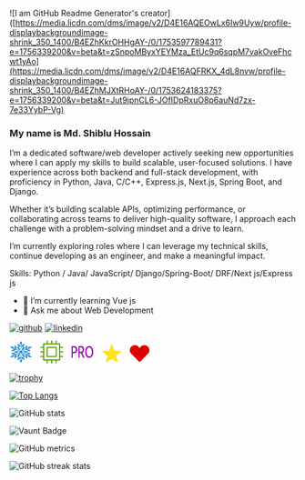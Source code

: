 
![I am GitHub Readme Generator's creator]([https://media.licdn.com/dms/image/v2/D4E16AQEOwLx6Iw9Uyw/profile-displaybackgroundimage-shrink_350_1400/B4EZhKkrOHHgAY-/0/1753597789431?e=1756339200&v=beta&t=zSnpoMByxYEYMza_EtUc9q6sqpM7vakOveFhcwt1yAo](https://media.licdn.com/dms/image/v2/D4E16AQFRKX_4dL8nvw/profile-displaybackgroundimage-shrink_350_1400/B4EZhMJXtRHoAY-/0/1753624183375?e=1756339200&v=beta&t=Jut9ipnCL6-JOfIDpRxuO8p6auNd7zx-7e33YybP-Vg)
### My name is Md. Shiblu Hossain

I’m a dedicated software/web developer actively seeking new opportunities where I can apply my skills to build scalable, user-focused solutions. I have experience across both backend and full-stack development, with proficiency in Python, Java, C/C++, Express.js, Next.js, Spring Boot, and Django.

Whether it’s building scalable APIs, optimizing performance, or collaborating across teams to deliver high-quality software, I approach each challenge with a problem-solving mindset and a drive to learn.

I’m currently exploring roles where I can leverage my technical skills, continue developing as an engineer, and make a meaningful impact.

Skills: Python / Java/ JavaScript/ Django/Spring-Boot/ DRF/Next js/Express js

- 🌱 I’m currently learning Vue js 
- 💬 Ask me about Web Development 


[<img src='https://cdn.jsdelivr.net/npm/simple-icons@3.0.1/icons/github.svg' alt='github' height='40'>](https://github.com/sibli7)  [<img src='https://cdn.jsdelivr.net/npm/simple-icons@3.0.1/icons/linkedin.svg' alt='linkedin' height='40'>](https://www.linkedin.com/in/sibli-hossain-b6367b356/)  

<a href='https://archiveprogram.github.com/'><img src='https://raw.githubusercontent.com/acervenky/animated-github-badges/master/assets/acbadge.gif' width='40' height='40'></a> <a href='https://docs.github.com/en/developers'><img src='https://raw.githubusercontent.com/acervenky/animated-github-badges/master/assets/devbadge.gif' width='40' height='40'></a> <a href='https://github.com/pricing'><img src='https://raw.githubusercontent.com/acervenky/animated-github-badges/master/assets/pro.gif' width='40' height='40'></a> <a href='https://stars.github.com/'><img src='https://raw.githubusercontent.com/acervenky/animated-github-badges/master/assets/starbadge.gif' width='35' height='35'></a> <a href='https://docs.github.com/en/github/supporting-the-open-source-community-with-github-sponsors'><img src='https://raw.githubusercontent.com/acervenky/animated-github-badges/master/assets/sponsorbadge.gif' width='35' height='35'></a> 

[![trophy](https://github-profile-trophy.vercel.app/?username=sibli7)](https://github.com/ryo-ma/github-profile-trophy)

[![Top Langs](https://github-readme-stats.vercel.app/api/top-langs/?username=sibli7)](https://github.com/anuraghazra/github-readme-stats)

![GitHub stats](https://github-readme-stats.vercel.app/api?username=sibli7&show_icons=true)  

![Vaunt Badge](https://api.vaunt.dev/v1/github/entities/sibli7/contributions?format=svg&private=false)  

![GitHub metrics](https://metrics.lecoq.io/sibli7)  

![GitHub streak stats](https://streak-stats.demolab.com/?user=sibli7)  


